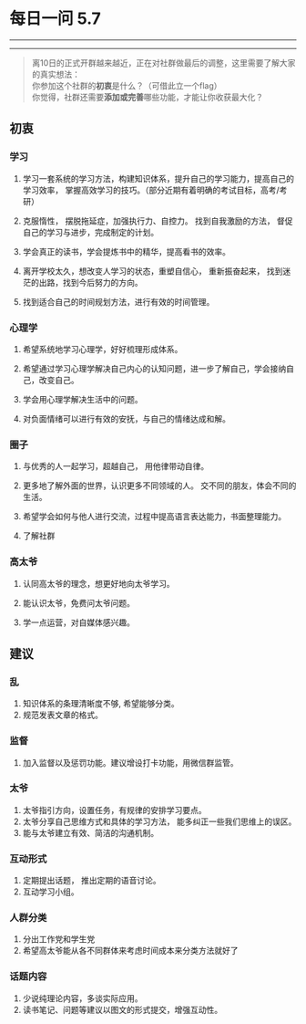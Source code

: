 # 每日一问 5.7

---
<!-- toc -->
---

>离10日的正式开群越来越近，正在对社群做最后的调整，这里需要了解大家的真实想法：  
你参加这个社群的**初衷**是什么？（可借此立一个flag）  
你觉得，社群还需要**添加或完善**哪些功能，才能让你收获最大化？


## 初衷

### 学习

1. 学习一套系统的学习方法，构建知识体系，提升自己的学习能力，提高自己的学习效率， 掌握高效学习的技巧。（部分近期有着明确的考试目标，高考/考研）

2. 克服惰性， 摆脱拖延症，加强执行力、自控力。 找到自我激励的方法， 督促自己的学习与进步，完成制定的计划。

3. 学会真正的读书，学会提炼书中的精华，提高看书的效率。

4. 离开学校太久，想改变人学习的状态，重塑自信心， 重新振奋起来， 找到迷茫的出路，找到今后努力的方向。 

5. 找到适合自己的时间规划方法，进行有效的时间管理。

### 心理学

1. 希望系统地学习心理学，好好梳理形成体系。

2. 希望通过学习心理学解决自己内心的认知问题，进一步了解自己，学会接纳自己，改变自己。

3. 学会用心理学解决生活中的问题。

4. 对负面情绪可以进行有效的安抚，与自己的情绪达成和解。

### 圈子

1. 与优秀的人一起学习，超越自己， 用他律带动自律。

2. 更多地了解外面的世界，认识更多不同领域的人。 交不同的朋友，体会不同的生活。

3. 希望学会如何与他人进行交流，过程中提高语言表达能力，书面整理能力。

5. 了解社群

### 高太爷

1. 认同高太爷的理念，想更好地向太爷学习。

2. 能认识太爷，免费问太爷问题。

3. 学一点运营，对自媒体感兴趣。


## 建议

### 乱
1. 知识体系的条理清晰度不够, 希望能够分类。
2. 规范发表文章的格式。

### 监督
1. 加入监督以及惩罚功能。建议增设打卡功能，用微信群监管。

### 太爷
1. 太爷指引方向，设置任务，有规律的安排学习要点。
2. 太爷分享自己思维方式和具体的学习方法， 能多纠正一些我们思维上的误区。
3. 能与太爷建立有效、简洁的沟通机制。

### 互动形式
1. 定期提出话题， 推出定期的语音讨论。
2. 互动学习小组。

### 人群分类
1. 分出工作党和学生党 
2. 希望高太爷能从各不同群体来考虑时间成本来分类方法就好了

### 话题内容
1. 少说纯理论内容，多谈实际应用。
2. 读书笔记、问题等建议以图文的形式提交，增强互动性。





